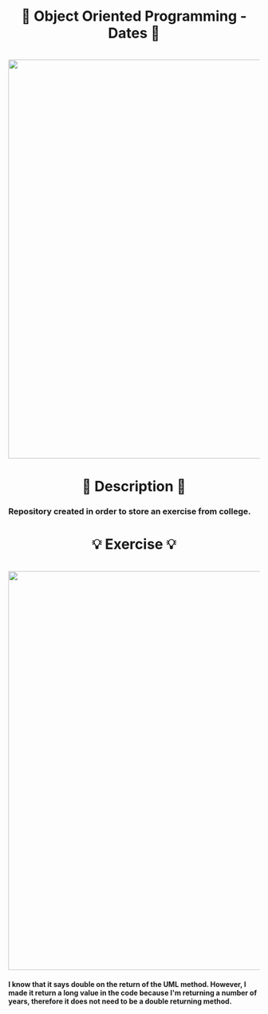 <h1 align="center">
  📅 Object Oriented Programming - Dates 📅
</h1>
  
<p align="center" width="100%">
  
  <br>
  <img width="800" align="center" src="https://i.pinimg.com/originals/e4/e1/16/e4e11649ebd8e4acc7a0700d99cb90c9.gif"/>

</p>

<h1 align="center">
  🌳 Description 🌳
</h1>
  
<h3>
  Repository created in order to store an exercise from college.
</h3>

<h1 align="center">
  💡 Exercise 💡
</h1>

<p align="center" width="100%">
  
  <br>
  <img width="800" align="center" src="https://user-images.githubusercontent.com/84252664/164801077-369faa29-0f14-4fd5-aade-3cc5f28e3592.png"/>
  
  <h4>
    I know that it says double on the return of the UML method. However, I made it return a long value in the code because I'm returning a number of years, therefore it does not need to be a double returning method.
  </h4>

</p>
